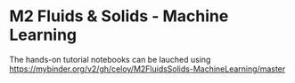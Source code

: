 # M2 Fluids & Solids - Machine Learning

The hands-on tutorial notebooks can be lauched using
https://mybinder.org/v2/gh/celoy/M2FluidsSolids-MachineLearning/master
